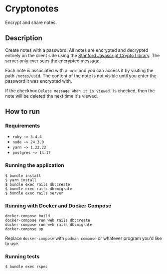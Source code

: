 # Cryptonotes

Encrypt and share notes.

## Description

Create notes with a password.
All notes are encrypted and decrypted entirely on the client side
using the [Stanford Javascript Crypto Library](https://bitwiseshiftleft.github.io/sjcl/).
The server only ever sees the encrypted message.

Each note is associated with a `uuid` and you can access it by visiting the path `/notes/uuid`.
The content of the note is not visible until you enter the password it was encrypted with.

If the checkbox `Delete message when it is viewed.` is checked, then the note will be deleted
the next time it's viewed.

## How to run

### Requirements

* `ruby ~> 3.4.4`
* `node ~> 24.3.0`
* `yarn ~> 1.22.22`
* `postgres ~> 14.17`

### Running the application

```
$ bundle install
$ yarn install
$ bundle exec rails db:create
$ bundle exec rails db:migrate
$ bundle exec rails server
```

### Running with Docker and Docker Compose

```
docker-compose build
docker-compose run web rails db:create
docker-compose run web rails db:migrate
docker-compose up
```

Replace `docker-compose` with `podman compose` or whatever program you'd like
to use.

### Running tests

```
$ bundle exec rspec
```
